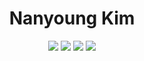 
<div align="center">
  
  <h1>Nanyoung Kim</h1>
  <img src="https://img.shields.io/badge/NestJS-E0234E?style=for-the-badge&logo=NestJS&logoColor=black"/>
  <img src="https://img.shields.io/badge/NextJS-010101?style=for-the-badge&logo=Next.JS&logoColor=white"/>
  <img src="https://img.shields.io/badge/Spring-a5d610?style=for-the-badge&logo=Spring&logoColor=white"/>
  <img src="https://img.shields.io/badge/Python-000080?style=for-the-badge&logo=Python&logoColor=yellow"/>
</div>
